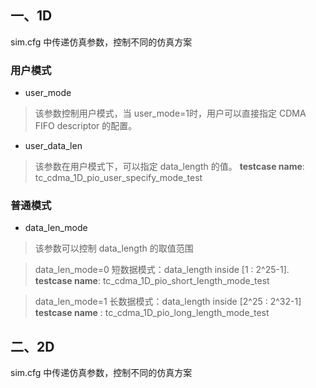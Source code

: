 ## 一、1D
sim.cfg 中传递仿真参数，控制不同的仿真方案
### 用户模式
 - user_mode
 > 该参数控制用户模式，当 user_mode=1时，用户可以直接指定 CDMA FIFO descriptor 的配置。
- user_data_len
>该参数在用户模式下，可以指定 data_length 的值。
>**testcase name**: tc_cdma_1D_pio_user_specify_mode_test

### 普通模式
- data_len_mode
> 该参数可以控制 data_length 的取值范围

> data_len_mode=0    短数据模式：data_length inside \[1 :  2^25-1\]. 
    **testcase name**: tc_cdma_1D_pio_short_length_mode_test

> data_len_mode=1    长数据模式：data_length inside \[2^25 : 2^32-1\]
> **testcase name** :   tc_cdma_1D_pio_long_length_mode_test

## 二、2D
sim.cfg 中传递仿真参数，控制不同的仿真方案

